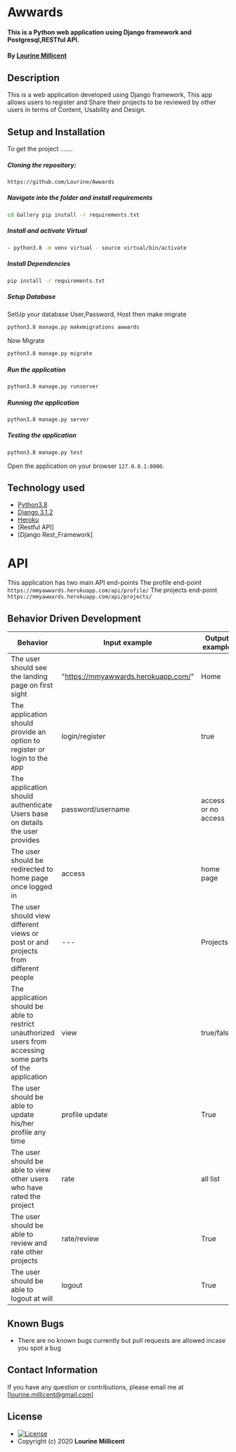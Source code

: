# Awwards 
#### This is a Python web application using Django  framework and Postgresql,RESTful API.
#### By **[Lourine Millicent](https://github.com/Lourine)**

## Description
This is a web application developed using Django framework, This app allows users to register and Share their projects to be reviewed by other users in terms of Content, Usability and Design.


## Setup and Installation  
To get the project .......  
  
##### Cloning the repository:  
 ```bash 
 https://github.com/Lourine/Awwards
```
##### Navigate into the folder and install requirements  
 ```bash 
cd Gallery pip install -r requirements.txt 
```
##### Install and activate Virtual  
 ```bash 
- python3.8 -m venv virtual - source virtual/bin/activate  
```  
##### Install Dependencies  
 ```bash 
 pip install -r requirements.txt 
```  
 ##### Setup Database  
  SetUp your database User,Password, Host then make migrate  
 ```bash 
python3.8 manage.py makemigrations awwards
 ``` 
 Now Migrate  
 ```bash 
 python3.8 manage.py migrate 
```
##### Run the application  
 ```bash 
 python3.8 manage.py runserver 
``` 
##### Running the application  
 ```bash 
 python3.8 manage.py server 
```
##### Testing the application  
 ```bash 
 python3.8 manage.py test 
```
Open the application on your browser `127.0.0.1:8000`.  
  
  
## Technology used  
  
* [Python3.8](https://www.python.org/)  
* [Django 3.1.2](https://docs.djangoproject.com/en/3.1/)  
* [Heroku](https://heroku.com)  
* [Restful API]
* [Django Rest_Framework]
  
# API
This application has two main API end-points
The profile end-point `https://mmyawwards.herokuapp.com/api/profile/`
The projects end-point `https://mmyawwards.herokuapp.com/api/projects/`

## Behavior Driven Development

| __Behavior__  | __Input example__ | __Output example__ |
| ------------- | ----------------- | ------------------ |
| The user should see the landing page on first sight | "https://mmyawwards.herokuapp.com/"   | Home  |
| The application should provide an option to register or login to the app | login/register | true  |
| The application should authenticate Users base on details the user provides   | password/username |  access or no access |
| The user should be redirected to home page once logged in | access | home page |
| The user should view different views or post or and projects from different people | --- | Projects |
| The application should be able to restrict unauthorized users from accessing some parts of the application | view | true/false |
| The user should be able to update his/her profile any time | profile update | True |
| The user should be able to view other users who have rated the project | rate | all list |
| The user should be able to review and rate other projects  | rate/review | True |
| The user should be able to logout at will | logout | True |
 
## Known Bugs  
* There are no known bugs currently but pull requests are allowed incase you spot a bug  
  
## Contact Information   
If you have any question or contributions, please email me at [lourine.millicent@gmail.com]  
  
## License 

* [![License](https://img.shields.io/packagist/l/loopline-systems/closeio-api-wrapper.svg)](https://github.com/Lourine/Awwards/blob/master/LICENSE)  
* Copyright (c) 2020 **Lourine Millicent**